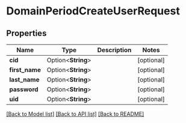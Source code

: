 # DomainPeriodCreateUserRequest

## Properties

Name | Type | Description | Notes
------------ | ------------- | ------------- | -------------
**cid** | Option<**String**> |  | [optional]
**first_name** | Option<**String**> |  | [optional]
**last_name** | Option<**String**> |  | [optional]
**password** | Option<**String**> |  | [optional]
**uid** | Option<**String**> |  | [optional]

[[Back to Model list]](./README.md#documentation-for-models) [[Back to API list]](./README.md#documentation-for-api-endpoints) [[Back to README]](../README.md)
